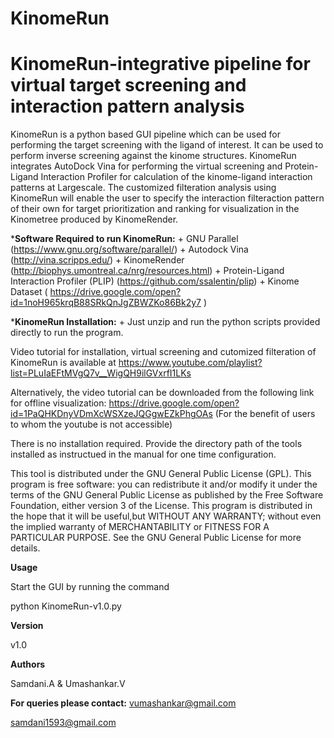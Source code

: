 # KinomeRun

# KinomeRun-integrative pipeline for virtual target screening and interaction pattern analysis

KinomeRun is a python based GUI pipeline which can be used for performing the target screening with the ligand of interest. It can be used to perform inverse screening against the kinome structures. KinomeRun integrates AutoDock Vina for performing the virtual screening and Protein-Ligand Interaction Profiler for calculation of the kinome-ligand interaction patterns at Largescale. The customized filteration analysis using KinomeRun will enable the user to specify the interaction filteraction pattern of their own for target prioritization and ranking for visualization in the Kinometree produced by KinomeRender.


***Software Required to run KinomeRun:**
    + GNU Parallel (https://www.gnu.org/software/parallel/)
    + Autodock Vina (http://vina.scripps.edu/)
    + KinomeRender (http://biophys.umontreal.ca/nrg/resources.html)
    + Protein-Ligand Interaction Profiler (PLIP) (https://github.com/ssalentin/plip)
    + Kinome Dataset
( https://drive.google.com/open?id=1noH965krqB88SRkQnJgZBWZKo86Bk2y7 )

***KinomeRun Installation:**
    + Just unzip and run the python scripts provided directly to run the program. 

Video tutorial for installation, virtual screening and cutomized filteration of KinomeRun is available at https://www.youtube.com/playlist?list=PLuIaEFtMVgQ7v__WigQH9ilGVxrfI1LKs

Alternatively, the video tutorial can be downloaded from the following link for offline visualization: https://drive.google.com/open?id=1PaQHKDnyVDmXcWSXzeJQGgwEZkPhgOAs   (For the benefit of users to whom the youtube is not accessible)

  There is no installation required. Provide the directory path of the tools installed as instructued in the manual for one time configuration. 

This tool is distributed under the GNU General Public License (GPL). This program is free software: you can redistribute it and/or modify it under the terms of the GNU General Public License as published by the Free Software Foundation, either version 3 of the License. This program is distributed in the hope that it will be useful,but WITHOUT ANY WARRANTY; without even the implied warranty of MERCHANTABILITY or FITNESS FOR A PARTICULAR PURPOSE. See the GNU General Public License for more details.

**Usage**

Start the GUI by running the command 

python KinomeRun-v1.0.py

**Version**

v1.0

**Authors**

Samdani.A & Umashankar.V

**For queries please contact:**
vumashankar@gmail.com

samdani1593@gmail.com
